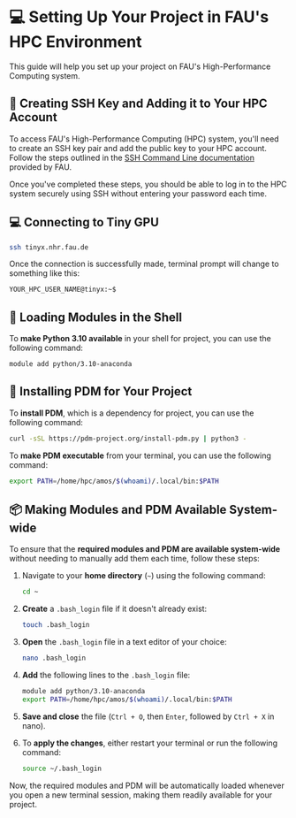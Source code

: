 # 💻 Setting Up Your Project in FAU's HPC Environment

This guide will help you set up your project on FAU's High-Performance Computing system.


## 🔑 Creating SSH Key and Adding it to Your HPC Account

To access FAU's High-Performance Computing (HPC) system, you'll need to create an SSH key pair and add the public key to your HPC account. Follow the steps outlined in the [SSH Command Line documentation](https://doc.nhr.fau.de/access/ssh-command-line/) provided by FAU.

Once you've completed these steps, you should be able to log in to the HPC system securely using SSH without entering your password each time.


## 💻 Connecting to Tiny GPU

```bash
ssh tinyx.nhr.fau.de
```

Once the connection is successfully made, terminal prompt will change to something like this:

```bash
YOUR_HPC_USER_NAME@tinyx:~$
```


## 🔧 Loading Modules in the Shell

To **make Python 3.10 available** in your shell for project, you can use the following command:

```bash
module add python/3.10-anaconda
```


## 🧰 Installing PDM for Your Project

To **install PDM**, which is a dependency for project, you can use the following command:

```bash
curl -sSL https://pdm-project.org/install-pdm.py | python3 -
```

To **make PDM executable** from your terminal, you can use the following command:

```bash
export PATH=/home/hpc/amos/$(whoami)/.local/bin:$PATH
```


## 📦 Making Modules and PDM Available System-wide

To ensure that the **required modules and PDM are available system-wide** without needing to manually add them each time, follow these steps:

1. Navigate to your **home directory** (`~`) using the following command:
   
   ```bash
   cd ~
   ```

2. **Create** a `.bash_login` file if it doesn't already exist:
   
   ```bash
   touch .bash_login
   ```

3. **Open** the `.bash_login` file in a text editor of your choice:
   
   ```bash
   nano .bash_login
   ```

4. **Add** the following lines to the `.bash_login` file:
   
   ```bash
   module add python/3.10-anaconda
   export PATH=/home/hpc/amos/$(whoami)/.local/bin:$PATH
   ```

5. **Save and close** the file (`Ctrl + O`, then `Enter`, followed by `Ctrl + X` in nano).

6. To **apply the changes**, either restart your terminal or run the following command:
   
   ```bash
   source ~/.bash_login
   ```

Now, the required modules and PDM will be automatically loaded whenever you open a new terminal session, making them readily available for your project.
